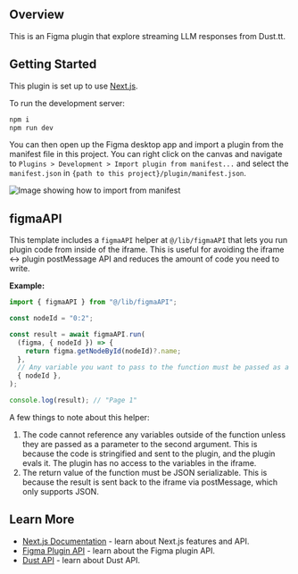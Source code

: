 ## Overview

This is an Figma plugin that explore streaming LLM responses from Dust.tt.

## Getting Started

This plugin is set up to use [Next.js](https://nextjs.org/).

To run the development server:

```bash
npm i
npm run dev
```

You can then open up the Figma desktop app and import a plugin from the manifest file in this project. You can right click on the canvas and navigate to `Plugins > Development > Import plugin from manifest...` and select the `manifest.json` in `{path to this project}/plugin/manifest.json`.

![Image showing how to import from manifest](https://static.figma.com/uploads/dcfb742580ad1c70338f1f9670f70dfd1fd42596)

## figmaAPI

This template includes a `figmaAPI` helper at `@/lib/figmaAPI` that lets you run plugin code from inside of the iframe. This is
useful for avoiding the iframe <-> plugin postMessage API and reduces the amount of code you need to write.

**Example:**

```ts
import { figmaAPI } from "@/lib/figmaAPI";

const nodeId = "0:2";

const result = await figmaAPI.run(
  (figma, { nodeId }) => {
    return figma.getNodeById(nodeId)?.name;
  },
  // Any variable you want to pass to the function must be passed as a parameter.
  { nodeId },
);

console.log(result); // "Page 1"
```

A few things to note about this helper:

1.  The code cannot reference any variables outside of the function unless they are passed as a parameter to the second argument. This is
    because the code is stringified and sent to the plugin, and the plugin
    evals it. The plugin has no access to the variables in the iframe.
2.  The return value of the function must be JSON serializable. This is
    because the result is sent back to the iframe via postMessage, which only
    supports JSON.

## Learn More

- [Next.js Documentation](https://nextjs.org/docs) - learn about Next.js features and API.
- [Figma Plugin API](https://www.figma.com/plugin-docs/) - learn about the Figma plugin API.
- [Dust API](https://docs.dust.tt/reference/developer-platform-overview) - learn about Dust API.
